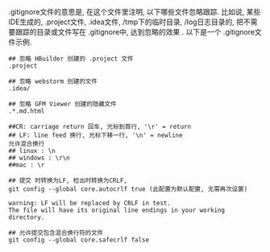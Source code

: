 .gitignore文件的意思是, 在这个文件里注明, 以下哪些文件忽略跟踪.
比如说, 某些IDE生成的, .project文件, .idea文件, /tmp下的临时目录, /log日志目录的, 把不需要跟踪的目录或文件写在 .gitignore中, 达到忽略的效果 . 以下是一个 .gitignore文件示例.
~~~
## 忽略 HBuilder 创建的 .project 文件
.project

## 忽略 webstorm 创建的文件
.idea/

## 忽略 GFM Viewer 创建的隐藏文件
.*.md.html

##CR: carriage return 回车, 光标到首行, '\r' = return 
## LF: line feed 换行, 光标下移一行, '\n' = newline
允许混合换行
## linux : \n
## windows : \r\n
##mac : \r

## 提交 时转换为LF, 检出时转换为CRLF, 
git config --global core.autocrlf true (此配置为默认配置, 无需再次设置)

warning: LF will be replaced by CRLF in test.
The file will have its original line endings in your working directory.

## 允许提交包含混合换行符的文件
git config --global core.safecrlf false

